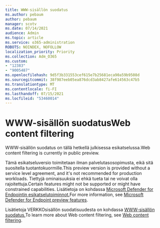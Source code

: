 ```yaml
---
title: WWW-sisällön suodatus
ms.author: pebaum
author: pebaum
manager: scotv
ms.date: 07/14/2021
audience: Admin
ms.topic: article
ms.service: o365-administration
ROBOTS: NOINDEX, NOFOLLOW
localization_priority: Priority
ms.collection: Adm_O365
ms.custom:
- "12383"
- "9005487"
ms.openlocfilehash: 9d5f3b331553cef615e7b25681eca90a59b9508d
ms.sourcegitcommit: 38f987eeb05ea876dcd3ab8427afe614563c47b5
ms.translationtype: MT
ms.contentlocale: fi-FI
ms.lasthandoff: 07/15/2021
ms.locfileid: "53460014"
---
```

# <a name="web-content-filtering"></a><span data-ttu-id="32742-102">WWW-sisällön suodatus</span><span class="sxs-lookup"><span data-stu-id="32742-102">Web content filtering</span></span>

<span data-ttu-id="32742-103">WWW-sisällön suodatus on tällä hetkellä julkisessa esikatselussa.</span><span class="sxs-lookup"><span data-stu-id="32742-103">Web content filtering is currently in public preview.</span></span>

<span data-ttu-id="32742-104">Tämä esikatseluversio toimitetaan ilman palvelutasosopimusta, eikä sitä suositella tuotantokuormille.</span><span class="sxs-lookup"><span data-stu-id="32742-104">This preview version is provided without a service level agreement, and it's not recommended for production workloads.</span></span> <span data-ttu-id="32742-105">Tiettyjä ominaisuuksia ei ehkä tueta tai ne voivat olla rajoitettuja.</span><span class="sxs-lookup"><span data-stu-id="32742-105">Certain features might not be supported or might have constrained capabilities.</span></span> <span data-ttu-id="32742-106">Lisätietoja on kohdassa [Microsoft Defender for Endpointin esikatselutoiminnot.](/microsoft-365/security/defender-endpoint/preview)</span><span class="sxs-lookup"><span data-stu-id="32742-106">For more information, see [Microsoft Defender for Endpoint preview features](/microsoft-365/security/defender-endpoint/preview).</span></span>

<span data-ttu-id="32742-107">Lisätietoja VERKKOsisällön suodatisuudesta on kohdassa [WWW-sisällön suodatus.](/microsoft-365/security/defender-endpoint/web-content-filtering)</span><span class="sxs-lookup"><span data-stu-id="32742-107">To learn more about Web content filtering, see [Web content filtering](/microsoft-365/security/defender-endpoint/web-content-filtering).</span></span>